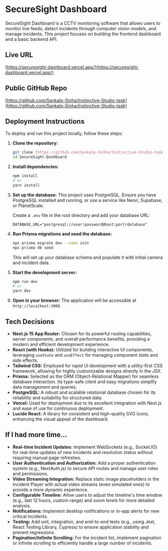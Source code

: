 # SecureSight Dashboard

SecureSight Dashboard is a CCTV monitoring software that allows users to monitor live feeds, detect incidents through computer vision models, and manage incidents. This project focuses on building the frontend dashboard and a basic backend API.

## Live URL

[https://securesight-dashboard.vercel.app/](https://securesight-dashboard.vercel.app/)

## Public GitHub Repo

[https://github.com/Sankalp-Sinha/Instinctive-Studio-task](https://github.com/Sankalp-Sinha/Instinctive-Studio-task)

## Deployment Instructions

To deploy and run this project locally, follow these steps:

1.  **Clone the repository:**
    ```bash
    git clone [https://github.com/Sankalp-Sinha/Instinctive-Studio-task](https://github.com/Sankalp-Sinha/Instinctive-Studio-task)
    cd SecureSight-Dashboard
    ```

2.  **Install dependencies:**
    ```bash
    npm install
    # or
    yarn install
    ```

3.  **Set up the database:**
    This project uses PostgreSQL. Ensure you have PostgreSQL installed and running, or use a service like Neon, Supabase, or PlanetScale.

    Create a `.env` file in the root directory and add your database URL:
    ```
    DATABASE_URL="postgresql://user:password@host:port/database"
    ```

4.  **Run Prisma migrations and seed the database:**
    ```bash
    npx prisma migrate dev --name init
    npx prisma db seed
    ```
    This will set up your database schema and populate it with initial camera and incident data.

5.  **Start the development server:**
    ```bash
    npm run dev
    # or
    yarn dev
    ```

6.  **Open in your browser:**
    The application will be accessible at `http://localhost:3000`.

## Tech Decisions

* **Next.js 15 App Router:** Chosen for its powerful routing capabilities, server components, and overall performance benefits, providing a modern and efficient development experience.
* **React (with Hooks):** Utilized for building interactive UI components, leveraging `useState` and `useEffect` for managing component state and side effects.
* **Tailwind CSS:** Employed for rapid UI development with a utility-first CSS framework, allowing for highly customizable designs directly in the JSX.
* **Prisma:** Selected as the ORM (Object-Relational Mapper) for seamless database interaction. Its type-safe client and easy migrations simplify data management and queries.
* **PostgreSQL:** A robust and scalable relational database chosen for its reliability and suitability for structured data.
* **Vercel:** Used for deployment due to its excellent integration with Next.js and ease of use for continuous deployment.
* **Lucide React:** A library for consistent and high-quality SVG icons, enhancing the visual appeal of the dashboard.

## If I had more time...

* **Real-time Incident Updates:** Implement WebSockets (e.g., Socket.IO) for real-time updates of new incidents and resolution status without requiring manual page refreshes.
* **User Authentication and Authorization:** Add a proper authentication system (e.g., NextAuth.js) to secure API routes and manage user roles and permissions.
* **Video Streaming Integration:** Replace static image placeholders in the Incident Player with actual video streams (even simulated ones) to provide a more dynamic experience.
* **Configurable Timeline:** Allow users to adjust the timeline's time window (e.g., last 12 hours, custom range) and zoom levels for more detailed analysis.
* **Notifications:** Implement desktop notifications or in-app alerts for new critical incidents.
* **Testing:** Add unit, integration, and end-to-end tests (e.g., using Jest, React Testing Library, Cypress) to ensure application stability and prevent regressions.
* **Pagination/Infinite Scrolling:** For the incident list, implement pagination or infinite scrolling to efficiently handle a large number of incidents.